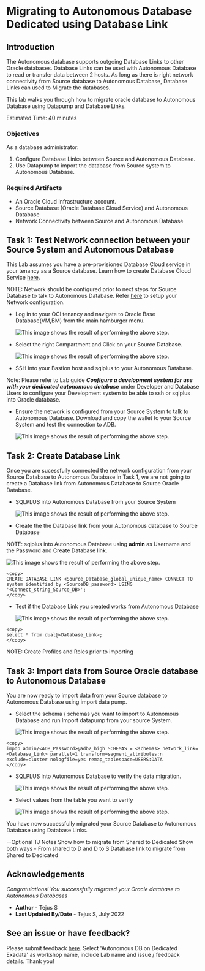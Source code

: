 # Migrating to Autonomous Database Dedicated using Database Link

## Introduction

The Autonomous database supports outgoing Database Links to other Oracle databases.  Database Links can be used with Autonomous Database to read or transfer data between 2 hosts. As long as there is right network connectivity from Source database to Autonomous Database, Database Links can used to Migrate the databases. 

This lab walks you through how to migrate oracle database to Autonomous Database using Datapump and Database Links.

Estimated Time: 40 minutes

### Objectives

As a database administrator:
1. Configure Database Links between Source and Autonomous Database.
2. Use Datapump to import the database from Source system to Autonomous Database.

### Required Artifacts

- An Oracle Cloud Infrastructure account.
- Source Database (Oracle Database Cloud Service) and Autonomous Database 
- Network Connectivity between Source and Autonomous Database

## Task 1: Test Network connection between your Source System and Autonomous Database

This Lab assumes you have a pre-provisioned Database Cloud service in your tenancy as a Source database. Learn how to create Database Cloud Service [here](https://docs.oracle.com/en-us/iaas/dbcs/doc/create-db-system-using-console.html).

NOTE: Network should be configured prior to next steps for Source Database to talk to Autonomous Database. 
Refer [here]() to setup your Network configuration. 

- Log in to your OCI tenancy and navigate to Oracle Base Database(VM,BM) from the main hamburger menu.

    ![This image shows the result of performing the above step.](./images/dblink1.png)

- Select the right Compartment and Click on your Source Database.

    ![This image shows the result of performing the above step.](./images/dblink2.png)

- SSH into your Bastion host and sqlplus to your Autonomous Database.

Note: Please refer to Lab guide ***Configure a development system for use with your dedicated autonomous database*** under Developer and Database Users to configure your Development system to be able to ssh or sqlplus into Oracle database. 

- Ensure the network is configured from your Source System to talk to Autonomous Database. Download and copy the wallet to your Source System and test the connection to ADB.

    ![This image shows the result of performing the above step.](./images/dblink3.png)



## Task 2: Create Database Link

Once you are sucessfully connected the network configuration from your Source Database to Autonomous Database in Task 1, we are not going to create a Database link from Autonomous Database to Source Oracle Database. 

- SQLPLUS into Autonomous Database from your Source System

    ![This image shows the result of performing the above step.](./images/dblink3.png)

- Create the the Database link from your Autonomous database to Source Database 

NOTE: sqlplus into Autonomous Database using **admin** as Username and the Password and Create Database link.

    
![This image shows the result of performing the above step.](./images/dblink4.png)

````
<copy>
CREATE DATABASE LINK <Source_Database_global_unique_name> CONNECT TO system identified by <SourceDB_password> USING '<Connect_string_Source_DB>';
</copy>
````

- Test if the Database Link you created works from Autonomous Database


    ![This image shows the result of performing the above step.](./images/dblink5.png)

````
<copy>
select * from dual@<Database_Link>;
</copy>
````

NOTE: Create Profiles and Roles prior to importing 


## Task 3: Import data from Source Oracle database to Autonomous Database

You are now ready to import data from your Source database to Autonomous Database using import data pump.


- Select the schema / schemas you want to import to Autonomous Database and run Import datapump from your source System.


    ![This image shows the result of performing the above step.](./images/dblink6.png)

````
<copy>
impdp admin/<ADB_Password>@adb2_high SCHEMAS = <schemas> network_link=<Database_Link> parallel=1 transform=segment_attributes:n exclude=cluster nologfile=yes remap_tablespace=USERS:DATA
</copy>
````

- SQLPLUS into Autonomous Database to verify the data migration.

    ![This image shows the result of performing the above step.](./images/dblink7.png)

- Select values from the table you want to verify

    ![This image shows the result of performing the above step.](./images/dblink8.png)

You have now successfully migrated your Source Database to Autonomous Database using Database Links. 


--Optional TJ Notes 
Show how to migrate from Shared to Dedicated
Show both ways - From shared to D and D to S 
Database link to migrate from Shared to Dedicated 

## Acknowledgements
*Congratulations! You successfully migrated your Oracle database to Autonomous Databases*

- **Author** - Tejus S
- **Last Updated By/Date** -  Tejus S, July 2022

## See an issue or have feedback?  
Please submit feedback [here](https://apexapps.oracle.com/pls/apex/f?p=133:1:::::P1_FEEDBACK:1).   Select 'Autonomous DB on Dedicated Exadata' as workshop name, include Lab name and issue / feedback details. Thank you!
